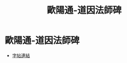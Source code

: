 ﻿---
title: '歐陽通-道因法師碑'
tags: ['歐陽通', '碑刻', '楷書']
order: 8
---
# 歐陽通-道因法師碑
* [字帖連結](https://openmuseum.tw/muse/digi_object/db881fc0b579f5275dff79570323699b)